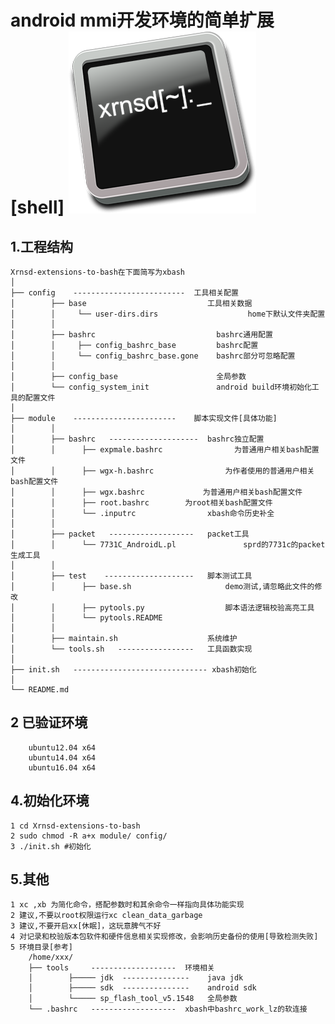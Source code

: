 android mmi开发环境的简单扩展[shell]
![Logo](data/logo.png)
=====
1.工程结构
----------
    Xrnsd-extensions-to-bash在下面简写为xbash
    │
    ├── config    -------------------------  工具相关配置
    │        ├── base                           工具相关数据
    │        │     └── user-dirs.dirs                    home下默认文件夹配置
    │        │
    │        ├── bashrc                           bashrc通用配置
    │        │     ├── config_bashrc_base         bashrc配置
    │        │     └── config_bashrc_base.gone    bashrc部分可忽略配置
    │        │
    │        ├── config_base                      全局参数
    │        └── config_system_init               android build环境初始化工具的配置文件
    │
    ├── module    -----------------------    脚本实现文件[具体功能]
    │        │
    │        ├── bashrc   --------------------  bashrc独立配置
    │        │      ├── expmale.bashrc                为普通用户相关bash配置文件
    │        │      ├── wgx-h.bashrc                为作者使用的普通用户相关bash配置文件
    │        │      ├── wgx.bashrc             为普通用户相关bash配置文件
    │        │      ├── root.bashrc        为root相关bash配置文件
    │        │      └── .inputrc                xbash命令历史补全
    │        │
    │        ├── packet   -------------------   packet工具
    │        │      └── 7731C_AndroidL.pl               sprd的7731c的packet生成工具
    │        │
    │        ├── test    --------------------   脚本测试工具
    │        │      ├── base.sh                     demo测试,请忽略此文件的修改
    │        │      ├── pytools.py                  脚本语法逻辑校验高亮工具
    │        │      └── pytools.README
    │        │
    │        ├── maintain.sh                    系统维护
    │        └── tools.sh   -----------------   工具函数实现
    │
    ├── init.sh   ------------------------------ xbash初始化
    │
    └── README.md

2 已验证环境
----------
        ubuntu12.04 x64
        ubuntu14.04 x64
        ubuntu16.04 x64

4.初始化环境
----------
    1 cd Xrnsd-extensions-to-bash
    2 sudo chmod -R a+x module/ config/
    3 ./init.sh #初始化

5.其他
----------
    1 xc ,xb 为简化命令，搭配参数时和其余命令一样指向具体功能实现
    2 建议,不要以root权限运行xc clean_data_garbage
    3 建议,不要开启xx[休眠]，这玩意脾气不好
    4 对记录和校验版本包软件和硬件信息相关实现修改，会影响历史备份的使用[导致检测失败]
    5 环境目录[参考]
        /home/xxx/
        ├── tools     -------------------  环境相关
        │        ├───── jdk  ---------------    java jdk
        │        ├───── sdk  ---------------    android sdk
        │        └───── sp_flash_tool_v5.1548   全局参数
        └── .bashrc   -------------------  xbash中bashrc_work_lz的软连接